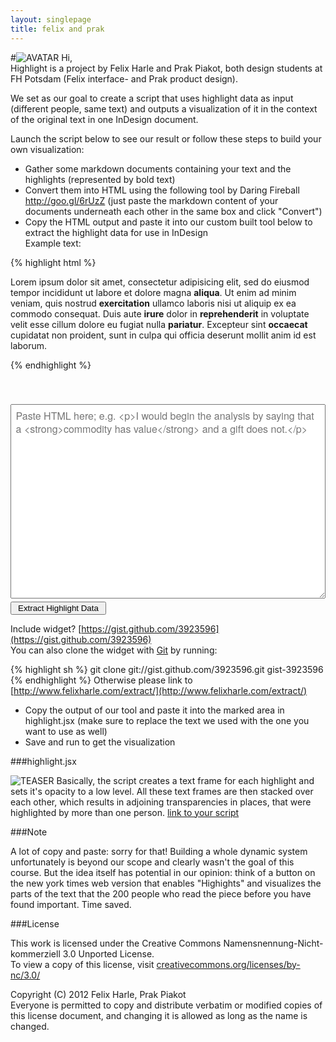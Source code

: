 ```yaml
---
layout: singlepage
title: felix and prak
---
```

#![AVATAR](https://raw.github.com/fabiantheblind/auto-typo-adbe-id/master/felix_prak/felix_prak.png) Hi,  
Highlight is a project by Felix Harle and Prak Piakot, both design students at FH Potsdam (Felix interface- and Prak product design).  

We set as our goal to create a script that uses highlight data as input (different people, same text) and outputs a visualization of it in the context of the original text in one InDesign document.  

Launch the script below to see our result or follow these steps to build your own visualization:  

- Gather some markdown documents containing your text and the highlights (represented by bold text)  
- Convert them into HTML using the following tool by Daring Fireball http://goo.gl/6rUzZ
(just paste the markdown content of your documents underneath each other in the same box and click "Convert")  
- Copy the HTML output and paste it into our custom built tool below to extract the highlight data for use in InDesign  
Example text:  

{% highlight html %}
<p>Lorem ipsum dolor sit amet, consectetur adipisicing elit, sed do eiusmod
tempor incididunt ut labore et dolore magna <strong>aliqua</strong>. Ut enim ad minim veniam,
quis nostrud <strong>exercitation</strong> ullamco laboris nisi ut aliquip ex ea commodo
consequat. Duis aute <strong>irure</strong> dolor in <strong>reprehenderit</strong> in voluptate velit esse
cillum dolore eu fugiat nulla <strong>pariatur</strong>. Excepteur sint <strong>occaecat</strong> cupidatat non
proident, sunt in culpa qui officia deserunt mollit anim id est laborum.</p>

{% endhighlight %}

<!-- target area in <body></body> -->
<div id="toarray_wrap"> <style type="text/css">
    #toarray_wrap {
    max-width: 620px;
    margin: 0 auto;
    font: normal 100% "Helvetica Neue", sans-serif;
    line-height: 21px;
}
#toarray_ul {
    display: none;
    font-family: monospace;
    background-color: rgba(193,213,250,0.8);
    padding: 5px 10px 6px 10px;
    margin: 14px 0 66px 0;
}
#toarray_textarea {
    width: 100%;
    line-height: 21px;
    font-size: 16px;
    font-family: "Helvetica Neue", sans-serif;
    color: #333;
    margin: 40px 0 5px 0;
    padding: 1.5%;
}
#toarray_button {
    margin: 0;
}
#toarray_button span {
    padding: 0 4px 0 4px;
}
#mdcontent {
    display: none;
}
</style>
    <textarea id="toarray_textarea" rows="14" cols="80" placeholder="Paste HTML here; e.g. <p>I would begin the analysis by saying that a <strong>commodity has value</strong> and a gift does not.</p>"></textarea>
    <button id="toarray_button"><span>Extract Highlight Data</span></button>
    <div id="mdcontent"></div>
    <ul id="toarray_ul" >
        <li>var highlight_data =  [];</li>
    </ul>
</div>
<script type="text/javascript">
$("#toarray_textarea").keyup(function () {
    var value = $(this).val();
    $("#mdcontent").append(value);
}).keyup();
$("#toarray_button").click(function() {
    $("#mdcontent p").contents().unwrap();
    var count = $("#mdcontent strong").length;
    var highlight = [];
    for (var i = 1; i <= count; i++) {
        highlight[i-1] = $("strong:nth-child(" + i + ")").text();
    }
    for (var j = 0; j < highlight.length; j++) {
        $("#toarray_ul").append("<li>highlight_data[" +j+ "] = " + "&quot" + highlight[j] + "&quot" + "&#59;</li>");
    }
    $("#toarray_ul").css({display: "block"});
});
</script>

Include widget? [https://gist.github.com/3923596](https://gist.github.com/3923596)  
You can also clone the widget with [Git](http://git-scm.com) by running:  

{% highlight sh %}
git clone git://gist.github.com/3923596.git gist-3923596
{% endhighlight %}
Otherwise please link to [http://www.felixharle.com/extract/](http://www.felixharle.com/extract/)  


- Copy the output of our tool and paste it into the marked area in highlight.jsx (make sure to replace the text we used with the one you want to use as well)
- Save and run to get the visualization

###highlight.jsx

![TEASER](https://raw.github.com/fabiantheblind/auto-typo-adbe-id/master/felix_prak/highlight_teaser_fp.png)
Basically, the script creates a text frame for each highlight and sets it's opacity to a low level. All these text frames are then stacked over each other, which results in adjoining transparencies in places, that were highlighted by more than one person.
[link to your script](https://raw.github.com/fabiantheblind/auto-typo-adbe-id/master/felix_prak/highlight.jsx)

###Note  
 
A lot of copy and paste: sorry for that! Building a whole dynamic system unfortunately is beyond our scope and clearly wasn't the goal of this course. But the idea itself has potential in our opinion: think of a button on the new york times web version that enables "Highights" and visualizes the parts of the text that the 200 people who read the piece before you have found important. Time saved.

###License  

This work is licensed under the Creative Commons Namensnennung-Nicht-kommerziell 3.0 Unported License.  
To view a copy of this license, visit [creativecommons.org/licenses/by-nc/3.0/](creativecommons.org/licenses/by-nc/3.0/)  

Copyright (C) 2012 Felix Harle, Prak Piakot  
Everyone is permitted to copy and distribute verbatim or modified copies of this license document, and changing it is allowed as long as the name is changed.  
